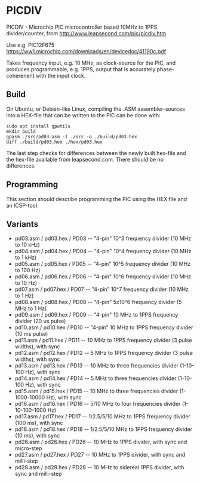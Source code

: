 # PICDIV
PICDIV - Microchip PIC microcontroller based 10MHz to 1PPS divider/counter, from http://www.leapsecond.com/pic/picdiv.htm

Use e.g. PIC12F675 https://ww1.microchip.com/downloads/en/devicedoc/41190c.pdf

Takes frequency input, e.g. 10 MHz, as clock-source for the PIC, and produces programmable, e.g. 1PPS, output that is accurately phase-coherenent with the input clock.

## Build

On Ubuntu, or Debian-like Linux, compiling the .ASM assembler-sources into a HEX-file that can be written to the PIC can be done with:

```
sudo apt install gputils
mkdir build
gpasm ./src/pd03.asm -I ./src -o ./build/pd03.hex
diff ./build/pd03.hex ./hex/pd03.hex
```
The last step checks for differences between the newly built hex-file and the hex-file available from leapsecond.com.
There should be no differences.

## Programming

This section should describe programming the PIC using the HEX file and an ICSP-tool.

## Variants

* pd03.asm / pd03.hex / PD03 -- "4-pin" 10^3 frequency divider (10 MHz to 10 kHz)
* pd04.asm / pd04.hex / PD04 -- "4-pin" 10^4 frequency divider (10 MHz to 1 kHz)
* pd05.asm / pd05.hex / PD05 -- "4-pin" 10^5 frequency divider (10 MHz to 100 Hz)
* pd06.asm / pd06.hex / PD06 -- "4-pin" 10^6 frequency divider (10 MHz to 10 Hz)
* pd07.asm / pd07.hex / PD07 -- "4-pin" 10^7 frequency divider (10 MHz to 1 Hz)
* pd08.asm / pd08.hex / PD08 -- "4-pin" 5x10^6 frequency divider (5 MHz to 1 Hz)
* pd09.asm / pd09.hex / PD09 -- "4-pin" 10 MHz to 1PPS frequency divider (20 us pulse)
* pd10.asm / pd10.hex / PD10 -- "4-pin" 10 MHz to 1PPS frequency divider (10 ms pulse)
* pd11.asm / pd11.hex / PD11 -- 10 MHz to 1PPS frequency divider (3 pulse widths), with sync
* pd12.asm / pd12.hex / PD12 -- 5 MHz to 1PPS frequency divider (3 pulse widths), with sync
* pd13.asm / pd13.hex / PD13 -- 10 MHz to three frequencies divider (1-10-100 Hz), with sync
* pd14.asm / pd14.hex / PD14 -- 5 MHz to three frequencies divider (1-10-100 Hz), with sync
* pd15.asm / pd15.hex / PD15 -- 10 MHz to three frequencies divider (1-1000-10000 Hz), with sync
* pd16.asm / pd16.hex / PD16 -- 5/10 MHz to four frequencies divider (1-10-100-1000 Hz)
* pd17.asm / pd17.hex / PD17 -- 1/2.5/5/10 MHz to 1PPS frequency divider (100 ms), with sync
* pd18.asm / pd18.hex / PD18 -- 1/2.5/5/10 MHz to 1PPS frequency divider (10 ms), with sync
* pd26.asm / pd26.hex / PD26 -- 10 MHz to 1PPS divider, with sync and micro-step
* pd27.asm / pd27.hex / PD27 -- 10 MHz to 1PPS divider, with sync and milli-step
* pd28.asm / pd28.hex / PD28 -- 10 MHz to sidereal 1PPS divider, with sync and milli-step

